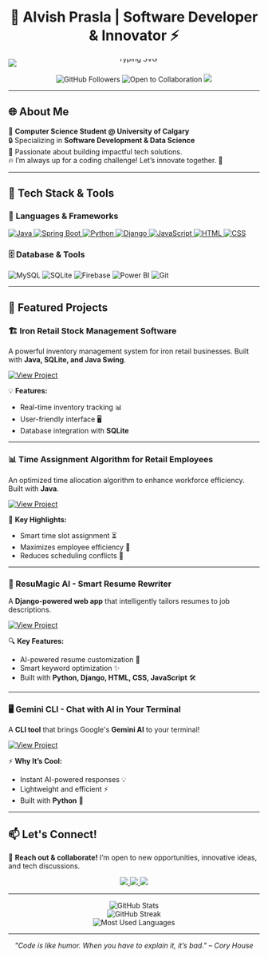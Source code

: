 <!-- Your Stunning GitHub Profile README -->

<h1 align="center">🚀 Alvish Prasla | Software Developer & Innovator ⚡</h1>

<p align="center" style="line-height: 0; margin: 0;">
  <img src="https://readme-typing-svg.herokuapp.com?font=Fira+Code&weight=500&pause=1000&color=09F7D3&center=true&width=500&lines=Code.+Create.+Innovate." alt="Typing SVG" style="display:block; margin-bottom: 0; padding-bottom: 0; height: auto;" />
</p>

 <p align="center">
  <img src="https://img.shields.io/github/followers/alvishprasla11?style=flat-square&logo=github" alt="GitHub Followers">
  <img src="https://img.shields.io/badge/Open%20to%20Collaboration-Yes-brightgreen?style=flat-square" alt="Open to Collaboration">
  <img src="https://img.shields.io/badge/Status-Active-blue?style=flat-square">
</p>

---

## 🌐 About Me
🚀 **Computer Science Student @ University of Calgary**  
🔒 Specializing in **Software Development & Data Science**  
🌟 Passionate about building impactful tech solutions.  
🔥 I’m always up for a coding challenge! Let’s innovate together. 🚀

---

## 🔧 Tech Stack & Tools
### 🚀 **Languages & Frameworks**  
<a href="https://www.java.com" target="_blank">
  <img src="https://img.shields.io/badge/Java-%23ED8B00.svg?style=for-the-badge&logo=openjdk&logoColor=white" alt="Java">
</a>
<a href="https://spring.io/projects/spring-boot" target="_blank">
  <img src="https://img.shields.io/badge/Spring%20Boot-6DB33F?style=for-the-badge&logo=springboot&logoColor=white" alt="Spring Boot">
</a>
<a href="https://www.python.org" target="_blank">
  <img src="https://img.shields.io/badge/Python-3776AB?style=for-the-badge&logo=python&logoColor=white" alt="Python">
</a>
<a href="https://www.djangoproject.com" target="_blank">
  <img src="https://img.shields.io/badge/Django-092E20?style=for-the-badge&logo=django&logoColor=white" alt="Django">
</a>
<a href="https://developer.mozilla.org/en-US/docs/Web/JavaScript" target="_blank">
  <img src="https://img.shields.io/badge/JavaScript-F7DF1E?style=for-the-badge&logo=javascript&logoColor=black" alt="JavaScript">
</a>
<a href="https://developer.mozilla.org/en-US/docs/Web/HTML" target="_blank">
  <img src="https://img.shields.io/badge/HTML-E34F26?style=for-the-badge&logo=html5&logoColor=white" alt="HTML">
</a>
<a href="https://developer.mozilla.org/en-US/docs/Web/CSS" target="_blank">
  <img src="https://img.shields.io/badge/CSS-1572B6?style=for-the-badge&logo=css3&logoColor=white" alt="CSS">
</a>

### 🗄️ **Database & Tools**  
![MySQL](https://img.shields.io/badge/MySQL-4479A1?style=for-the-badge&logo=mysql&logoColor=white)  ![SQLite](https://img.shields.io/badge/SQLite-003B57?style=for-the-badge&logo=sqlite&logoColor=white) ![Firebase](https://img.shields.io/badge/Firebase-FFCA28?style=for-the-badge&logo=firebase&logoColor=white)  ![Power BI](https://img.shields.io/badge/Power%20BI-F2C811?style=for-the-badge&logo=powerbi&logoColor=black)  ![Git](https://img.shields.io/badge/Git-F05032?style=for-the-badge&logo=git&logoColor=white)  


---

## 🚀 Featured Projects

### 🏗️ Iron Retail Stock Management Software
A powerful inventory management system for iron retail businesses. Built with **Java, SQLite, and Java Swing**. 

[![View Project](https://img.shields.io/badge/GitHub-View_Project-blue?style=for-the-badge&logo=github)](https://github.com/alvishprasla11/StockManagementSoftwareForIronRetailBusinesses)

💡 **Features:**
- Real-time inventory tracking 📊
- User-friendly interface 🖥️
- Database integration with **SQLite**

---

### 📊 Time Assignment Algorithm for Retail Employees
An optimized time allocation algorithm to enhance workforce efficiency. Built with **Java**.

[![View Project](https://img.shields.io/badge/GitHub-View_Project-blue?style=for-the-badge&logo=github)](https://github.com/alvishprasla11/StockManagementSoftwareForIronRetailBusinesses)

🚀 **Key Highlights:**
- Smart time slot assignment ⏳
- Maximizes employee efficiency 👥
- Reduces scheduling conflicts 📅

---

### 📝 ResuMagic AI - Smart Resume Rewriter
A **Django-powered web app** that intelligently tailors resumes to job descriptions. 

[![View Project](https://img.shields.io/badge/GitHub-View_Project-blue?style=for-the-badge&logo=github)](https://github.com/alvishprasla11/ResuMagicAI)

🔍 **Key Features:**
- AI-powered resume customization 🤖
- Smart keyword optimization ✨
- Built with **Python, Django, HTML, CSS, JavaScript** 🛠️

---

### 🖥️ Gemini CLI - Chat with AI in Your Terminal
A **CLI tool** that brings Google's **Gemini AI** to your terminal! 

[![View Project](https://img.shields.io/badge/GitHub-View_Project-blue?style=for-the-badge&logo=github)](https://github.com/alvishprasla11/GeminiCLI)

⚡ **Why It’s Cool:**
- Instant AI-powered responses 💡
- Lightweight and efficient ⚡
- Built with **Python** 🐍

---

## 📫 Let's Connect!
📩 **Reach out & collaborate!** I’m open to new opportunities, innovative ideas, and tech discussions. 

<p align="center">
  <a href="https://www.linkedin.com/in/alvishprasla">
    <img src="https://img.shields.io/badge/LinkedIn-Connect-blue?style=for-the-badge&logo=linkedin" />
  </a>
  <a href="mailto:alvishprasla11@example.com">
    <img src="https://img.shields.io/badge/Email-Contact-red?style=for-the-badge&logo=gmail" />
  </a>
  <a href="https://twitter.com/alvishprasla">
    <img src="https://img.shields.io/badge/Twitter-Follow-blue?style=for-the-badge&logo=twitter" />
  </a>
</p>

---

<p align="center">
  <img src="https://github-readme-stats.vercel.app/api?username=alvishprasla11&show_icons=true&theme=radical" alt="GitHub Stats"/>
  <br>
  <img src="https://github-readme-streak-stats.herokuapp.com/?user=alvishprasla11&theme=dark" alt="GitHub Streak"/>
  <br>
  <img src="https://github-readme-stats.vercel.app/api/top-langs/?username=alvishprasla11&layout=compact&theme=radical" alt="Most Used Languages"/>
</p>

---

<p align="center">
  <i>"Code is like humor. When you have to explain it, it’s bad." – Cory House</i>
</p>

